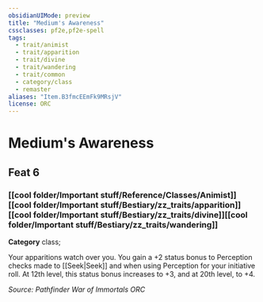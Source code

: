 ```yaml
---
obsidianUIMode: preview
title: "Medium's Awareness"
cssclasses: pf2e,pf2e-spell
tags:
  - trait/animist
  - trait/apparition
  - trait/divine
  - trait/wandering
  - trait/common
  - category/class
  - remaster
aliases: "Item.B3fmcEEmFk9MRsjV"
license: ORC
---
```

# Medium's Awareness
## Feat 6
### [[cool folder/Important stuff/Reference/Classes/Animist]][[cool folder/Important stuff/Bestiary/zz_traits/apparition]][[cool folder/Important stuff/Bestiary/zz_traits/divine]][[cool folder/Important stuff/Bestiary/zz_traits/wandering]]

**Category** class; 




Your apparitions watch over you. You gain a +2 status bonus to Perception checks made to [[Seek|Seek]] and when using Perception for your initiative roll. At 12th level, this status bonus increases to +3, and at 20th level, to +4.

*Source: Pathfinder War of Immortals*
*ORC*